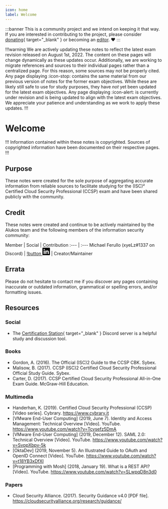 ```yaml
---
icon: home
label: Welcome
---
```


:::banner
This is a community project and we intend on keeping it that way. If you are interested in contributing to the project, please consider [donating](https://www.paypal.com/donate/?business=EEFDLRY7AJ8KN&no_recurring=0&currency_code=USD){ target="_blank" } or becoming an [editor](https://github.com/alukosdev/ccsp). ❤️
:::

!!!warning
We are actively updating these notes to reflect the latest exam revision released on August 1st, 2022. The content on these pages will change dynamically as these updates occur. Additionally, we are working to migrate references and sources to their individual pages rather than a centralized page. For this reason, some sources may not be properly cited. Any page displaying :icon-stop: contains the same material from our previous version of notes for the former exam objectives. While these are likely still safe to use for study purposes, they have *not* yet been updated for the latest exam objectives. Any page displaying :icon-alert: is currently under revision and is being updated to align with the latest exam objectives. We appreciate your patience and understanding as we work to apply these updates.
!!!

# Welcome

!!!
Information contained within these notes is copyrighted. Sources of copyrighted information have been documented on their respective pages.
!!!

## Purpose

These notes were created for the sole purpose of aggregating accurate information from reliable sources to facilitate studying for the (ISC)² Certified Cloud Security Professional (CCSP) exam and have been shared publicly with the community.

## Credit

These notes were created and continue to be actively maintained by the Alukos team and the following members of the information security community:

Member | Social | Contribution
:--- | :---
Michael Ferullo (xyeLz#1337 on Discord) | [!button <svg width="24" height="24" fill="black" class="bi bi-linkedin" viewBox="0 0 16 16"><path d="M0 1.146C0 .513.526 0 1.175 0h13.65C15.474 0 16 .513 16 1.146v13.708c0 .633-.526 1.146-1.175 1.146H1.175C.526 16 0 15.487 0 14.854V1.146zm4.943 12.248V6.169H2.542v7.225h2.401zm-1.2-8.212c.837 0 1.358-.554 1.358-1.248-.015-.709-.52-1.248-1.342-1.248-.822 0-1.359.54-1.359 1.248 0 .694.521 1.248 1.327 1.248h.016zm4.908 8.212V9.359c0-.216.016-.432.08-.586.173-.431.568-.878 1.232-.878.869 0 1.216.662 1.216 1.634v3.865h2.401V9.25c0-2.22-1.184-3.252-2.764-3.252-1.274 0-1.845.7-2.165 1.193v.025h-.016a5.54 5.54 0 0 1 .016-.025V6.169h-2.4c.03.678 0 7.225 0 7.225h2.4z"/></svg>](https://linkedin.com/in/mjferullo) | Creator/Maintainer

## Errata

Please do not hesitate to contact me if you discover any pages containing inaccurate or outdated information, grammatical or spelling errors, and/or formatting issues.

## Resources

### Social

- The [Certification Station](https://discord.gg/certstation){ target="_blank" } Discord server is a helpful study and discussion tool.

### Books

- Gordon, A. (2016). The Official (ISC)2 Guide to the CCSP CBK. Sybex.
- Malisow, B. (2017). CCSP (ISC)2 Certified Cloud Security Professional Official Study Guide. Sybex.
- Carter, D. (2017). CCSP Certified Cloud Security Professional All-in-One Exam Guide. McGraw-Hill Education.

### Multimedia

- Handerhan, K. (2019). Certified Cloud Security Professional (CCSP) [Video series]. Cybrary. https://www.cybrary.it
- [VMware End-User Computing] (2019, June 7). Identity and Access Management: Technical Overview [Video]. YouTube. https://www.youtube.com/watch?v=Tcvsefz5DmA
- [VMware End-User Computing] (2019, December 12). SAML 2.0: Technical Overview [Video]. YouTube. https://www.youtube.com/watch?v=SvppXbpv-5k
- [OktaDev] (2019, November 5). An Illustrated Guide to OAuth and OpenID Connect  [Video]. YouTube. https://www.youtube.com/watch?v=t18YB3xDfXI
- [Programming with Mosh] (2018, January 19). What is a REST API? [Video]. YouTube. https://www.youtube.com/watch?v=SLwpqD8n3d0

### Papers

- Cloud Security Alliance. (2017). Security Guidance v4.0 [PDF file]. https://cloudsecurityalliance.org/research/guidance/